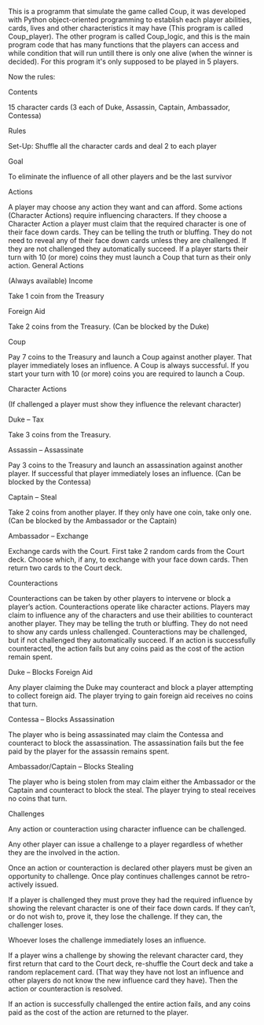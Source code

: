 This is a programm that simulate the game called Coup, it was developed with Python object-oriented programming to establish each player abilities,
cards, lives and other characteristics it may have (This program is called Coup_player). The other program is called Coup_logic, and this is the main program code that 
has many functions that the players can access and while condition that will run untill there is only one alive (when the winner is decided). For this program it's only
supposed to be played in 5 players.

Now the rules:


Contents

15 character cards
(3 each of Duke, Assassin, Captain, Ambassador, Contessa)


Rules

Set-Up: 
Shuffle all the character cards and deal 2 to each player


Goal

To eliminate the influence of all other players and be the last survivor


Actions

A player may choose any action they want and can afford.
Some actions (Character Actions) require influencing characters.
If they choose a Character Action a player must claim that the
required character is one of their face down cards. They can be
telling the truth or bluffing. They do not need to reveal any of their
face down cards unless they are challenged. If they are not challenged
they automatically succeed.
If a player starts their turn with 10 (or more) coins they must launch a
Coup that turn as their only action.
General Actions

(Always available)
Income

Take 1 coin from the Treasury


Foreign Aid

Take 2 coins from the Treasury. (Can be blocked by the Duke)


Coup

Pay 7 coins to the Treasury and launch a Coup against another
player. That player immediately loses an influence. A Coup is always
successful. If you start your turn with 10 (or more) coins you are
required to launch a Coup.


Character Actions

(If challenged a player must show they influence the relevant character)

Duke – Tax

Take 3 coins from the Treasury.


Assassin – Assassinate

Pay 3 coins to the Treasury and launch an
assassination against another player. If successful
that player immediately loses an influence.
(Can be blocked by the Contessa)

Captain – Steal

Take 2 coins from another player. If they only have
one coin, take only one. (Can be blocked by the
Ambassador or the Captain)


Ambassador – Exchange

Exchange cards with the Court. First take 2 random
cards from the Court deck. Choose which, if any, to
exchange with your face down cards. Then return two
cards to the Court deck.


Counteractions


Counteractions can be taken by other players to intervene or block a player’s action.
Counteractions operate like character actions. Players may claim to
influence any of the characters and use their abilities to counteract
another player. They may be telling the truth or bluffing. They do
not need to show any cards unless challenged. Counteractions may be
challenged, but if not challenged they automatically succeed. If an
action is successfully counteracted, the action fails but any coins paid as
the cost of the action remain spent.


Duke – Blocks Foreign Aid

Any player claiming the Duke may counteract and
block a player attempting to collect foreign aid.
The player trying to gain foreign aid receives
no coins that turn.


Contessa – Blocks Assassination

The player who is being assassinated may claim the
Contessa and counteract to block the assassination.
The assassination fails but the fee paid by the player for
the assassin remains spent.


Ambassador/Captain – Blocks Stealing

The player who is being stolen from may claim either
the Ambassador or the Captain and counteract to
block the steal. The player trying to steal receives no
coins that turn.



Challenges


Any action or counteraction using character influence
can be challenged.

Any other player can issue a challenge to a player regardless of whether
they are the involved in the action.

Once an action or counteraction is declared other players must be given
an opportunity to challenge. Once play continues challenges cannot be
retro-actively issued.

If a player is challenged they must prove they had the required
influence by showing the relevant character is one of their face down
cards. If they can’t, or do not wish to, prove it, they lose the challenge.
If they can, the challenger loses.

Whoever loses the challenge immediately loses an influence.

If a player wins a challenge by showing the relevant character card, they
first return that card to the Court deck, re-shuffle the Court deck and
take a random replacement card. (That way they have not lost an influence
and other players do not know the new influence card they have). Then the
action or counteraction is resolved.

If an action is successfully challenged the entire action fails, and any
coins paid as the cost of the action are returned to the player.
